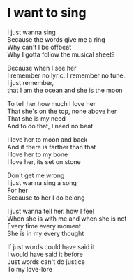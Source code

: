 # I want to sing

I just wanna sing\
Because the words give me a ring\
Why can't I be offbeat\
Why I gotta follow the musical sheet?

Because when I see her\
I remember no lyric. I remember no tune.\
I just remember,\
that I am the ocean and she is the moon

To tell her how much I love her\
That she's on the top, none above her\
That she is my need\
And to do that, I need no beat

I love her to moon and back\
And if there is farther than that\
I love her to my bone\
I love her, its set on stone

Don't get me wrong\
I just wanna sing a song\
For her\
Because to her I do belong

I just wanna tell her. how I feel\
When she is with me and when she is not\
Every time every moment\
She is in my every thought

If just words could have said it\
I would have said it before\
Just words can't do justice\
To my love-lore
